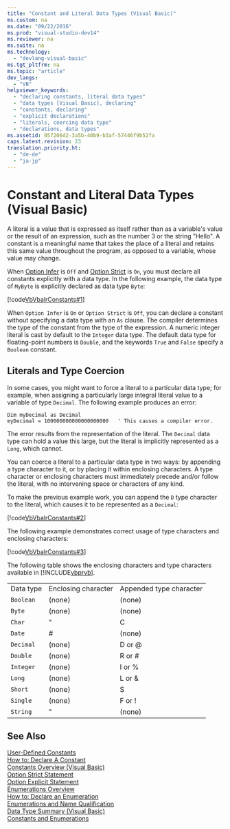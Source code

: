 ```yaml
---
title: "Constant and Literal Data Types (Visual Basic)"
ms.custom: na
ms.date: "09/22/2016"
ms.prod: "visual-studio-dev14"
ms.reviewer: na
ms.suite: na
ms.technology: 
  - "devlang-visual-basic"
ms.tgt_pltfrm: na
ms.topic: "article"
dev_langs: 
  - "VB"
helpviewer_keywords: 
  - "declaring constants, literal data types"
  - "data types [Visual Basic], declaring"
  - "constants, declaring"
  - "explicit declarations"
  - "literals, coercing data type"
  - "declarations, data types"
ms.assetid: 057206d2-3a5b-40b9-b3af-57446f9b52fa
caps.latest.revision: 23
translation.priority.ht: 
  - "de-de"
  - "ja-jp"
---
```

# Constant and Literal Data Types (Visual Basic)
A literal is a value that is expressed as itself rather than as a variable's value or the result of an expression, such as the number 3 or the string "Hello". A constant is a meaningful name that takes the place of a literal and retains this same value throughout the program, as opposed to a variable, whose value may change.  
  
 When [Option Infer](../vs140/option-infer-statement.md) is `Off` and [Option Strict](../vs140/option-strict-statement.md) is `On`, you must declare all constants explicitly with a data type. In the following example, the data type of `MyByte` is explicitly declared as data type `Byte`:  
  
 [!code[VbVbalrConstants#1](../vs140/codesnippet/VisualBasic/constant-and-literal-data-types--visual-basic-_1.vb)]  
  
 When `Option Infer` is `On` or `Option Strict` is `Off`, you can declare a constant without specifying a data type with an `As` clause. The compiler determines the type of the constant from the type of the expression. A numeric integer literal is cast by default to the `Integer` data type. The default data type for floating-point numbers is `Double`, and the keywords `True` and `False` specify a `Boolean` constant.  
  
## Literals and Type Coercion  
 In some cases, you might want to force a literal to a particular data type; for example, when assigning a particularly large integral literal value to a variable of type `Decimal`. The following example produces an error:  
  
```  
Dim myDecimal as Decimal  
myDecimal = 100000000000000000000   ' This causes a compiler error.  
```  
  
 The error results from the representation of the literal. The `Decimal` data type can hold a value this large, but the literal is implicitly represented as a `Long`, which cannot.  
  
 You can coerce a literal to a particular data type in two ways: by appending a type character to it, or by placing it within enclosing characters. A type character or enclosing characters must immediately precede and/or follow the literal, with no intervening space or characters of any kind.  
  
 To make the previous example work, you can append the `D` type character to the literal, which causes it to be represented as a `Decimal`:  
  
 [!code[VbVbalrConstants#2](../vs140/codesnippet/VisualBasic/constant-and-literal-data-types--visual-basic-_2.vb)]  
  
 The following example demonstrates correct usage of type characters and enclosing characters:  
  
 [!code[VbVbalrConstants#3](../vs140/codesnippet/VisualBasic/constant-and-literal-data-types--visual-basic-_3.vb)]  
  
 The following table shows the enclosing characters and type characters available in [!INCLUDE[vbprvb](../vs140/includes/vbprvb_md.md)].  
  
||||  
|-|-|-|  
|Data type|Enclosing character|Appended type character|  
|`Boolean`|(none)|(none)|  
|`Byte`|(none)|(none)|  
|`Char`|"|C|  
|`Date`|#|(none)|  
|`Decimal`|(none)|D or @|  
|`Double`|(none)|R or #|  
|`Integer`|(none)|I or %|  
|`Long`|(none)|L or &|  
|`Short`|(none)|S|  
|`Single`|(none)|F or !|  
|`String`|"|(none)|  
  
## See Also  
 [User-Defined Constants](../vs140/user-defined-constants--visual-basic-.md)   
 [How to: Declare A Constant](../vs140/how-to--declare-a-constant--visual-basic-.md)   
 [Constants Overview (Visual Basic)](../vs140/constants-overview--visual-basic-.md)   
 [Option Strict Statement](../vs140/option-strict-statement.md)   
 [Option Explicit Statement](../vs140/option-explicit-statement--visual-basic-.md)   
 [Enumerations Overview](../vs140/enumerations-overview--visual-basic-.md)   
 [How to: Declare an Enumeration](../vs140/how-to--declare-enumerations--visual-basic-.md)   
 [Enumerations and Name Qualification](../vs140/enumerations-and-name-qualification--visual-basic-.md)   
 [Data Type Summary (Visual Basic)](../vs140/data-type-summary--visual-basic-.md)   
 [Constants and Enumerations](../vs140/constants-and-enumerations--visual-basic-.md)